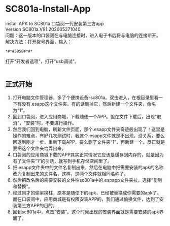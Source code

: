 # SC801a-Install-App
install APK to SC801a 口袋阅一代安装第三方app <br>
Version SC801a.V91.202005271040 <br>
问题：这一版本的口袋阅在与电脑连接时，进入电子书后将与电脑的连接断开。<br>
解决方法：打开拨号界面，输入：<br>
```
*#*#5858#*#*
```
打开"开发者选项"，打开"usb调试"。<br>
<br>
## 正式开始 <br>
1. 打开电脑文件管理器，多了个便携设备-sc801a。双击进入，在根目录里看一下有没有.esapp这个文件夹。有的话删掉它，然后新建一个文件夹，命名为“1”。<br>
2. 回到口袋阅，进入应用商城，下载随便一个APP。但在文件下载后，出现“取消”，“安装”时，不要进行操作。<br>
3. 然后我们回到电脑，刷新文件页面，那个.esapp文件夹奇迹般出现了！这里是操作的难点，有好几次测试时，我这个.esapp文件就是不出现，没关系，要么回退到刚才一步，重新下载APP，要么删了文件夹“1”，再新建一个。反正就是要把这个文件夹给弄出来。<br>
4. 口袋阅的应用商城下载的APP其实正常情况它应该是缓存到内存的，就是因为有了文件夹“1”的引诱，就写到手机存储空间里了。<br>
5. 把.esapp文件夹中的文件名复制出来，然后在电脑中把需要安装的apk的名称改为复制出来的文件名，这样，这两个文件就相同名称了。<br>
6. 然后把改名后的需要安装的文件往sc801a中的.espapp文件夹拉，选择“复制和替换”。<br>
7. 经过刚才的偷梁换柱，原本是随便下的apk，已经被替换成你需要的apk了。而在口袋阅中，应用商城是有权限安装APP的，我们通过偷换文件，达到了安装第三方APP的目的。<br>
8. 回到sc801a中，点击“安装”。这个时候出现的安装界面就是需要安装的apk界面了。
